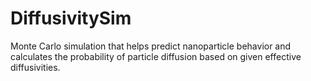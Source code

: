 # DiffusivitySim
Monte Carlo simulation that helps predict nanoparticle behavior and calculates the probability of particle diffusion based on given effective diffusivities.
